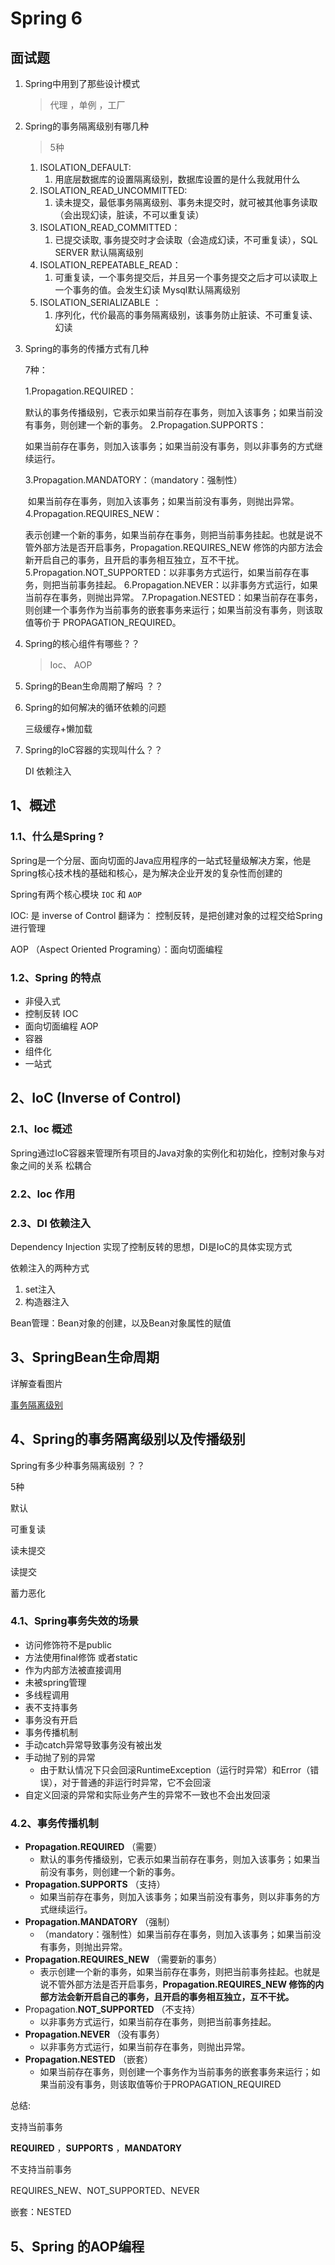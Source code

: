 # Spring 6

## 面试题

1. Spring中用到了那些设计模式 

   > 代理 ，单例 ，工厂

2. Spring的事务隔离级别有哪几种

   > 5种 

   1. ISOLATION_DEFAULT:
      1. 用底层数据库的设置隔离级别，数据库设置的是什么我就用什么
   2. ISOLATION_READ_UNCOMMITTED:
      1. 读未提交，最低事务隔离级别、事务未提交时，就可被其他事务读取（会出现幻读，脏读，不可以重复读）
   3. ISOLATION_READ_COMMITTED：
      1. 已提交读取, 事务提交时才会读取（会造成幻读，不可重复读），SQL SERVER 默认隔离级别
   4. ISOLATION_REPEATABLE_READ：
      1. 可重复读，一个事务提交后，并且另一个事务提交之后才可以读取上一个事务的值。会发生幻读   Mysql默认隔离级别
   5. ISOLATION_SERIALIZABLE ：
      1. 序列化，代价最高的事务隔离级别，该事务防止脏读、不可重复读、幻读

3. Spring的事务的传播方式有几种

   7种：

   1.Propagation.REQUIRED：

   ​			默认的事务传播级别，它表示如果当前存在事务，则加入该事务；如果当前没有事务，则创建一个新的事务。
   2.Propagation.SUPPORTS：

   ​			如果当前存在事务，则加入该事务；如果当前没有事务，则以非事务的方式继续运行。

   3.Propagation.MANDATORY：（mandatory：强制性）

   ​			如果当前存在事务，则加入该事务；如果当前没有事务，则抛出异常。
   4.Propagation.REQUIRES_NEW：

   ​				表示创建一个新的事务，如果当前存在事务，则把当前事务挂起。也就是说不管外部方法是否开启事务，Propagation.REQUIRES_NEW 修饰的内部方法会新开启自己的事务，且开启的事务相互独立，互不干扰。
   5.Propagation.NOT_SUPPORTED：以非事务方式运行，如果当前存在事务，则把当前事务挂起。
   6.Propagation.NEVER：以非事务方式运行，如果当前存在事务，则抛出异常。
   7.Propagation.NESTED：如果当前存在事务，则创建一个事务作为当前事务的嵌套事务来运行；如果当前没有事务，则该取值等价于 PROPAGATION_REQUIRED。

   

4. Spring的核心组件有哪些？？

   > Ioc、 AOP 

5. Spring的Bean生命周期了解吗 ？？ 

   > 

6. Spring的如何解决的循环依赖的问题

   三级缓存+懒加载

7. Spring的IoC容器的实现叫什么？？ 

   DI 依赖注入

   





## 1、概述

### 1.1、什么是Spring ?

Spring是一个分层、面向切面的Java应用程序的一站式轻量级解决方案，他是Spring核心技术栈的基础和核心，是为解决企业开发的复杂性而创建的

Spring有两个核心模块  `IOC` 和 `AOP`

IOC: 是 inverse of  Control 翻译为： 控制反转，是把创建对象的过程交给Spring进行管理 

AOP （Aspect Oriented Programing）：面向切面编程

### 1.2、Spring 的特点

- 非侵入式
- 控制反转 IOC
- 面向切面编程 AOP
- 容器
- 组件化
- 一站式



## 2、IoC (Inverse of Control)

### 2.1、Ioc 概述

Spring通过IoC容器来管理所有项目的Java对象的实例化和初始化，控制对象与对象之间的关系 松耦合 



### 2.2、Ioc 作用





### 2.3、DI 依赖注入

Dependency Injection 实现了控制反转的思想，DI是IoC的具体实现方式

依赖注入的两种方式

1. set注入
2. 构造器注入

Bean管理：Bean对象的创建，以及Bean对象属性的赋值



## 3、SpringBean生命周期

详解查看图片

[事务隔离级别](https://img2020.cnblogs.com/blog/1369022/202110/1369022-20211025232159069-1664351264.png)





## 4、Spring的事务隔离级别以及传播级别

Spring有多少种事务隔离级别 ？？

5种

默认 

可重复读

读未提交

读提交

蓄力恶化

### 4.1、Spring事务失效的场景

- 访问修饰符不是public
- 方法使用final修饰 或者static
- 作为内部方法被直接调用
- 未被spring管理
- 多线程调用 
- 表不支持事务
- 事务没有开启
- 事务传播机制
- 手动catch异常导致事务没有被出发
- 手动抛了别的异常
  - 由于默认情况下只会回滚RuntimeException（运行时异常）和Error（错误），对于普通的非运行时异常，它不会回滚
- 自定义回滚的异常和实际业务产生的异常不一致也不会出发回滚



### 4.2、事务传播机制

- **Propagation.REQUIRED** （需要）
  - 默认的事务传播级别，它表示如果当前存在事务，则加入该事务；如果当前没有事务，则创建一个新的事务。
- **Propagation.SUPPORTS** （支持）
  - 如果当前存在事务，则加入该事务；如果当前没有事务，则以非事务的方式继续运行。
- **Propagation.MANDATORY** （强制）
  - （mandatory：强制性）如果当前存在事务，则加入该事务；如果当前没有事务，则抛出异常。
- **Propagation.REQUIRES_NEW** （需要新的事务）
  - 表示创建一个新的事务，如果当前存在事务，则把当前事务挂起。也就是说不管外部方法是否开启事务，**Propagation.REQUIRES_NEW 修饰的内部方法会新开启自己的事务，且开启的事务相互独立，互不干扰。**
- Propagation.**NOT_SUPPORTED** （不支持）
  - 以非事务方式运行，如果当前存在事务，则把当前事务挂起。
- **Propagation.NEVER** （没有事务）
  - 以非事务方式运行，如果当前存在事务，则抛出异常。
- **Propagation.NESTED** （嵌套）
  - 如果当前存在事务，则创建一个事务作为当前事务的嵌套事务来运行；如果当前没有事务，则该取值等价于PROPAGATION_REQUIRED

总结:

支持当前事务

**REQUIRED**  ，**SUPPORTS** ，**MANDATORY** 

不支持当前事务

REQUIRES_NEW、NOT_SUPPORTED、NEVER

嵌套：NESTED

## 5、Spring 的AOP编程

